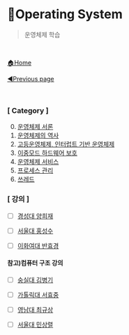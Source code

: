 # 🎲Operating System

> 운영체제 학습

<br>

[🏠Home](https://github.com/batboy118/Study_Note)

[◀Previous page ](../)

<br>

### [ Category ]

0. [운영체제 서론](00.운영체제_서론.md)
1. [운영체제의 역사](01.운영체제_역사.md)
2. [고등운영체제, 인터럽트 기반 운영체제](02.고등운영체제_인터럽트_기반_운영체제.md)
3. [이중모드 하드웨어 보호](03.이중모드_하드웨어_보호.md)
4. [운영체제 서비스](04.운영체제_서비스.md)
5. [프로세스 관리](05.프로세스_관리.md)
6. [쓰레드](06.쓰레드.md)




### [ 강의 ]

- [ ] [경성대 양희재](http://www.kocw.net/home/search/kemView.do?kemId=978503)
- [ ] [서울대 홍성수](http://snui.snu.ac.kr/ocw/index.php?mode=view&id=623#class_room-tab)
- [ ] [이화여대 반효경 ](http://www.kocw.net/home/search/kemView.do?kemId=1046323)



#### 참고)컴퓨터 구조 강의

- [ ] [숭실대 김병기](http://www.kocw.net/home/search/kemView.do?kemId=998138)
- [ ] [가톨릭대 서효중](http://www.kocw.net/home/search/kemView.do?kemId=695204)
- [ ] [영남대 최규상](http://www.kocw.net/home/search/kemView.do?kemId=1125218)
- [ ] [서울대 민상렬](https://olc.kr/course/course_online_view.jsp?id=240&cid=519)


